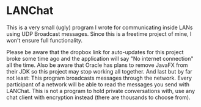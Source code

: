 # LANChat

This is a very small (ugly) program I wrote for communicating inside LANs using UDP Broadcast messages. Since this is a freetime project of mine, I won't ensure full functionality.

Please be aware that the dropbox link for auto-updates for this project broke some time ago and the application will say "No internet connection" all the time. Also be aware that Oracle has plans to remove JavaFX from their JDK so this project may stop working all together. And last but by far not least: This program broadcasts messages through the network. Every participant of a network will be able to read the messages you send with LANChat. This is not a program to hold private conversations with, use any chat client with encryption instead (there are thousands to choose from).
